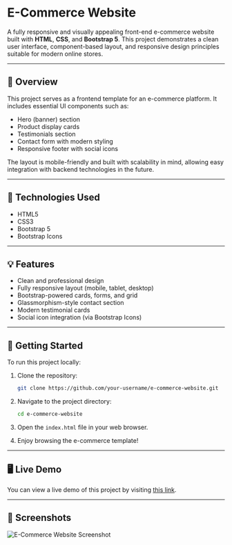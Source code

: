 # E-Commerce Website

A fully responsive and visually appealing front-end e-commerce website built with **HTML**, **CSS**, and **Bootstrap 5**. This project demonstrates a clean user interface, component-based layout, and responsive design principles suitable for modern online stores.

---

## 📌 Overview

This project serves as a frontend template for an e-commerce platform. It includes essential UI components such as:

- Hero (banner) section
- Product display cards
- Testimonials section
- Contact form with modern styling
- Responsive footer with social icons

The layout is mobile-friendly and built with scalability in mind, allowing easy integration with backend technologies in the future.

---

## 🔧 Technologies Used

- HTML5
- CSS3
- Bootstrap 5
- Bootstrap Icons

---

## 💡 Features

- Clean and professional design
- Fully responsive layout (mobile, tablet, desktop)
- Bootstrap-powered cards, forms, and grid
- Glassmorphism-style contact section
- Modern testimonial cards
- Social icon integration (via Bootstrap Icons)

---

## 🚀 Getting Started

To run this project locally:

1. Clone the repository:

   ```bash
   git clone https://github.com/your-username/e-commerce-website.git
   ```

2. Navigate to the project directory:

   ```bash
   cd e-commerce-website
   ```

3. Open the `index.html` file in your web browser.

4. Enjoy browsing the e-commerce template!

---

## 🖥️ Live Demo

You can view a live demo of this project by visiting [this link](https://buy-nest-web.vercel.app).

---

## 📸 Screenshots

![E-Commerce Website Screenshot](https://via.placeholder.com/800x400.png?text=E-Commerce+Website+Screenshot)
